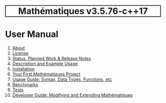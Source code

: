 <h1 style='border: 2px solid; text-align: center'>Mathématiques v3.5.76-c++17</h1>

# User Manual

1. [About](about/README.md)<br>
2. [License](license/README.md)<br>
3. [Status, Planned Work & Release Notes](status-release/README.md)<br>
4. [Description and Example Usage](description-examples/README.md)<br>
5. [Installation](installation/README.md)<br>
6. [Your First Mathématiques Project](first-project/README.md)<br>
7. [Usage Guide: Syntax, Data Types, Functions, etc](usage-guide/README.md)<br>
8. [Benchmarks](benchmarks/README.md)<br>
9. [Tests](test/README.md)<br>
10. [Developer Guide: Modifying and Extending Mathématiques](developer-guide/README.md)<br>
